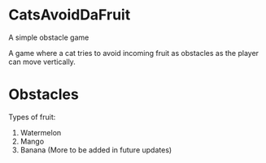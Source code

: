 # CatsAvoidDaFruit
A simple obstacle game

A game where a cat tries to avoid incoming fruit as obstacles  as the player can move vertically.

# Obstacles
Types of fruit: 
1. Watermelon
2. Mango
3. Banana
(More to be added in future updates)


